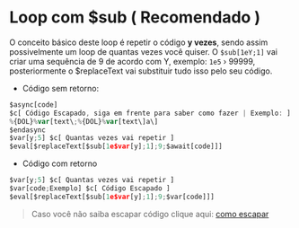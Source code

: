 # Loop com $sub ( Recomendado )
O conceito básico deste loop é repetir o código **y vezes**, sendo assim possivelmente um loop de quantas vezes você quiser. O `$sub[1eY;1]` vai criar uma sequência de 9 de acordo com Y, exemplo: `1e5` › 99999, posteriormente o $replaceText vai substituir tudo isso pelo seu código.

- Código sem retorno:
```js
$async[code]
$c[ Código Escapado, siga em frente para saber como fazer | Exemplo: ]
%{DOL}%var[text\;%{DOL}%var[text\]a\]
$endasync
$var[y;5] $c[ Quantas vezes vai repetir ]
$eval[$replaceText[$sub[1e$var[y];1];9;$await[code]]]
```
- Código com retorno
```js
$var[y;5] $c[ Quantas vezes vai repetir ]
$var[code;Exemplo] $c[ Código Escapado ]
$eval[$replaceText[$sub[1e$var[y];1];9;$var[code]]]
```

> Caso você não saiba escapar código clique aqui: [como escapar]()
